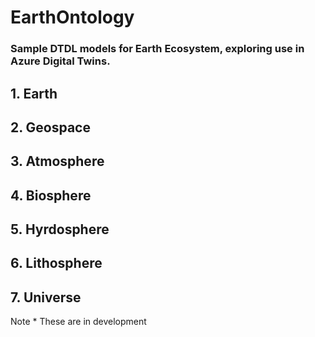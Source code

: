 # EarthOntology

### Sample DTDL models for Earth Ecosystem, exploring use in Azure Digital Twins.


## 1. Earth
## 2. Geospace
## 3. Atmosphere
## 4. Biosphere
## 5. Hyrdosphere
## 6. Lithosphere
## 7. Universe



  

  Note * These are in development
